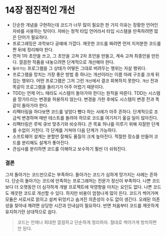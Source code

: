 # 14장 점진적인 개선
* 단순한 개념을 구현하는데 코드가 너무 많이 필요한 한 가지 이유는 장황한 언어인 자바를 사용하는 탓이다. 자바는 정적 타입 언어라서 타입 시스템을 만족하려면 많은 단어가 필요하다.
* 프로그래밍은 과학보다 공예에 가깝다. 깨끗한 코드를 짜려면 먼저 지저분한 코드를 짠 뒤에 정리해야 한다.
* 먼저 1차 초안을 쓰고, 그 초안을 고쳐 2차 초안을 만들고, 계속 고쳐 최종안을 만든다. 깔끔한 작품을 내놓으려면 단계적으로 개선해야 한다.
* `돌아가는` 프로그램을 그 상태가 어떻든 그대로 버려두는 행위는 자살 행위다.
* 프로그램을 망치는 가장 좋은 방법 중 하나는 개선이라는 이름 아래 구조를 크게 뒤집는 행위다. 어떤 프로그램은 그저 그런 `개선`에서 결코 회복하지 못한다. `개선` 전과 똑같이 프로그램을 돌리기가 아주 어렵기 때문이다.
* TDD는 언제 어느 때라도 시스템이 돌아가야 한다는 원칙을 따른다. TDD는 시스템을 망가뜨리는 변경을 허용하지 않는다. 변경을 가한 후에도 시스템이 변경 전과 똑같이 돌아가야 한다.
* 리팩터링을 하다보면 코드를 넣었다 뺐다 하는 사례가 아주 흔하다. 단계적으로 조금씩 변경하며 매번 테스트를 돌려야 하므로 코드를 여기저기 옮길 일이 많아진다.
* 리팩터링은 루빅 큐브 맞추기와 비슷하다. 큰 목표 하나를 이루기 위해 자잘한 단계를 수없이 거친다. 각 단계를 거쳐야 다음 단계가 가능하다.
* 소프트웨어 설계는 분할만 잘해도 품질이 크게 높아진다. 적절한 장소를 만들어 코드를 분리해도 설계가 좋아진다.
* 관심사를 분리하면 코드를 이해하고 보수하기 훨씬 더 쉬워진다.


### 결론
그저 돌아가는 코드만으로는 부족하다. 돌아가는 코드가 심하게 망가지는 사례는 흔하다. 단순히 돌아가는 코드에 만족하는 프로그래머는 전문가 정신이 부족하다. 나쁜 코드보다 더 오랫동안 더 심각하게 개발 프로젝트에 악영향을 미치는 요인도 없다. 나쁜 코드도 깨끗한 코드로 개선할 수 있다. 하지만 비용이 엄청나게 많이 든다. 코드가 썩어가며 모듈은 서로서로 얽히고 설켜 뒤엉키고 숨겨진 의존성이 수도 없이 생긴다. 오래된 의존성을 찾아내 깨려면 상당한 시간과 인내심이 필요하다. 반면 처음부터 코드를 깨끗하게 유지하기란 상대적으로 쉽다.

> 코드는 언제나 최대한 깔끔하고 단순하게 정리하자. 절대로 썩어가게 방치하면 안 된다.
